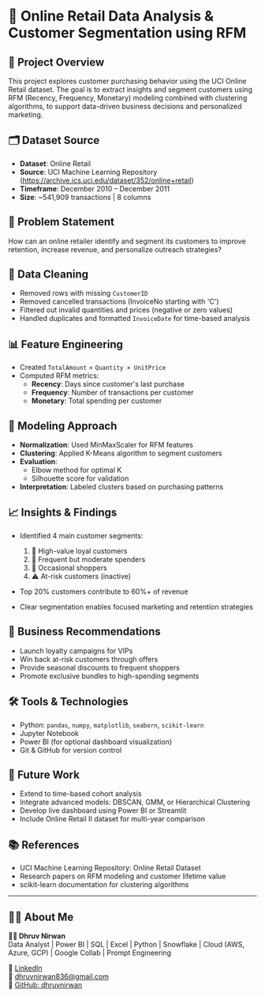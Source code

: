 # 🛒 Online Retail Data Analysis & Customer Segmentation using RFM

## 📍 Project Overview

This project explores customer purchasing behavior using the UCI Online Retail dataset. The goal is to extract insights and segment customers using RFM (Recency, Frequency, Monetary) modeling combined with clustering algorithms, to support data-driven business decisions and personalized marketing.

## 🗂️ Dataset Source

- **Dataset**: Online Retail
- **Source**: UCI Machine Learning Repository (https://archive.ics.uci.edu/dataset/352/online+retail)
- **Timeframe**: December 2010 – December 2011
- **Size**: ~541,909 transactions | 8 columns

## 🎯 Problem Statement

How can an online retailer identify and segment its customers to improve retention, increase revenue, and personalize outreach strategies?

## 🧹 Data Cleaning

- Removed rows with missing `CustomerID`
- Removed cancelled transactions (InvoiceNo starting with 'C')
- Filtered out invalid quantities and prices (negative or zero values)
- Handled duplicates and formatted `InvoiceDate` for time-based analysis

## 📊 Feature Engineering

- Created `TotalAmount` = `Quantity × UnitPrice`
- Computed RFM metrics:
  - **Recency**: Days since customer's last purchase
  - **Frequency**: Number of transactions per customer
  - **Monetary**: Total spending per customer

## 🧠 Modeling Approach

- **Normalization**: Used MinMaxScaler for RFM features
- **Clustering**: Applied K-Means algorithm to segment customers
- **Evaluation**:
  - Elbow method for optimal K
  - Silhouette score for validation
- **Interpretation**: Labeled clusters based on purchasing patterns

## 📈 Insights & Findings

- Identified 4 main customer segments:
  1. 💎 High-value loyal customers
  2. 🔁 Frequent but moderate spenders
  3. 🌱 Occasional shoppers
  4. ⚠️ At-risk customers (inactive)

- Top 20% customers contribute to 60%+ of revenue
- Clear segmentation enables focused marketing and retention strategies

## 💼 Business Recommendations

- Launch loyalty campaigns for VIPs
- Win back at-risk customers through offers
- Provide seasonal discounts to frequent shoppers
- Promote exclusive bundles to high-spending segments

## 🛠️ Tools & Technologies

- Python: `pandas`, `numpy`, `matplotlib`, `seaborn`, `scikit-learn`
- Jupyter Notebook
- Power BI (for optional dashboard visualization)
- Git & GitHub for version control

## 📌 Future Work

- Extend to time-based cohort analysis
- Integrate advanced models: DBSCAN, GMM, or Hierarchical Clustering
- Develop live dashboard using Power BI or Streamlit
- Include Online Retail II dataset for multi-year comparison

## 📚 References

- UCI Machine Learning Repository: Online Retail Dataset
- Research papers on RFM modeling and customer lifetime value
- scikit-learn documentation for clustering algorithms

---

## 🙋‍♂️ About Me

**👨‍💼 Dhruv Nirwan**  
Data Analyst | Power BI | SQL | Excel | Python | Snowflake | Cloud (AWS, Azure, GCP)  | Google Collab | Prompt Engineering

🔗 [LinkedIn](https://www.linkedin.com/in/dhruv-nirwan)  
📧 dhruvnirwan836@gmail.com  
📂 [GitHub: dhruvnirwan](https://github.com/dhruvnirwan)

